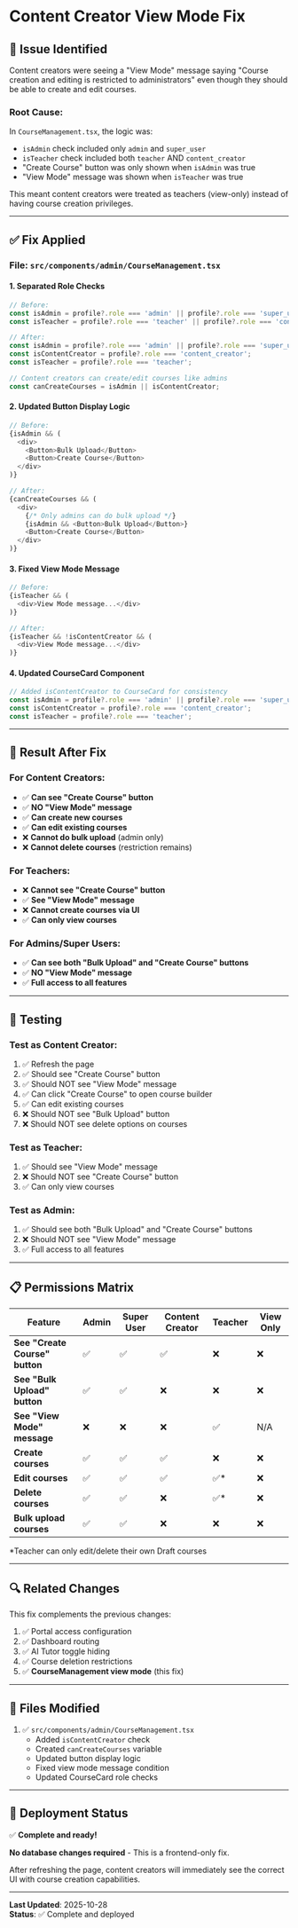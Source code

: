 # Content Creator View Mode Fix

## 🐛 **Issue Identified**

Content creators were seeing a "View Mode" message saying "Course creation and editing is restricted to administrators" even though they should be able to create and edit courses.

### Root Cause:
In `CourseManagement.tsx`, the logic was:
- `isAdmin` check included only `admin` and `super_user`
- `isTeacher` check included both `teacher` AND `content_creator`
- "Create Course" button was only shown when `isAdmin` was true
- "View Mode" message was shown when `isTeacher` was true

This meant content creators were treated as teachers (view-only) instead of having course creation privileges.

---

## ✅ **Fix Applied**

### File: `src/components/admin/CourseManagement.tsx`

#### 1. **Separated Role Checks**
```typescript
// Before:
const isAdmin = profile?.role === 'admin' || profile?.role === 'super_user';
const isTeacher = profile?.role === 'teacher' || profile?.role === 'content_creator';

// After:
const isAdmin = profile?.role === 'admin' || profile?.role === 'super_user';
const isContentCreator = profile?.role === 'content_creator';
const isTeacher = profile?.role === 'teacher';

// Content creators can create/edit courses like admins
const canCreateCourses = isAdmin || isContentCreator;
```

#### 2. **Updated Button Display Logic**
```typescript
// Before:
{isAdmin && (
  <div>
    <Button>Bulk Upload</Button>
    <Button>Create Course</Button>
  </div>
)}

// After:
{canCreateCourses && (
  <div>
    {/* Only admins can do bulk upload */}
    {isAdmin && <Button>Bulk Upload</Button>}
    <Button>Create Course</Button>
  </div>
)}
```

#### 3. **Fixed View Mode Message**
```typescript
// Before:
{isTeacher && (
  <div>View Mode message...</div>
)}

// After:
{isTeacher && !isContentCreator && (
  <div>View Mode message...</div>
)}
```

#### 4. **Updated CourseCard Component**
```typescript
// Added isContentCreator to CourseCard for consistency
const isAdmin = profile?.role === 'admin' || profile?.role === 'super_user';
const isContentCreator = profile?.role === 'content_creator';
const isTeacher = profile?.role === 'teacher';
```

---

## 🎯 **Result After Fix**

### For Content Creators:
- ✅ **Can see "Create Course" button**
- ✅ **NO "View Mode" message**
- ✅ **Can create new courses**
- ✅ **Can edit existing courses**
- ❌ **Cannot do bulk upload** (admin only)
- ❌ **Cannot delete courses** (restriction remains)

### For Teachers:
- ❌ **Cannot see "Create Course" button**
- ✅ **See "View Mode" message**
- ❌ **Cannot create courses via UI**
- ✅ **Can only view courses**

### For Admins/Super Users:
- ✅ **Can see both "Bulk Upload" and "Create Course" buttons**
- ✅ **NO "View Mode" message**
- ✅ **Full access to all features**

---

## 🧪 **Testing**

### Test as Content Creator:
1. ✅ Refresh the page
2. ✅ Should see "Create Course" button
3. ✅ Should NOT see "View Mode" message
4. ✅ Can click "Create Course" to open course builder
5. ✅ Can edit existing courses
6. ❌ Should NOT see "Bulk Upload" button
7. ❌ Should NOT see delete options on courses

### Test as Teacher:
1. ✅ Should see "View Mode" message
2. ❌ Should NOT see "Create Course" button
3. ✅ Can only view courses

### Test as Admin:
1. ✅ Should see both "Bulk Upload" and "Create Course" buttons
2. ❌ Should NOT see "View Mode" message
3. ✅ Full access to all features

---

## 📋 **Permissions Matrix**

| Feature | Admin | Super User | Content Creator | Teacher | View Only |
|---------|-------|-----------|----------------|---------|-----------|
| **See "Create Course" button** | ✅ | ✅ | ✅ | ❌ | ❌ |
| **See "Bulk Upload" button** | ✅ | ✅ | ❌ | ❌ | ❌ |
| **See "View Mode" message** | ❌ | ❌ | ❌ | ✅ | N/A |
| **Create courses** | ✅ | ✅ | ✅ | ❌ | ❌ |
| **Edit courses** | ✅ | ✅ | ✅ | ✅* | ❌ |
| **Delete courses** | ✅ | ✅ | ❌ | ✅* | ❌ |
| **Bulk upload courses** | ✅ | ✅ | ❌ | ❌ | ❌ |

*Teacher can only edit/delete their own Draft courses

---

## 🔍 **Related Changes**

This fix complements the previous changes:
1. ✅ Portal access configuration
2. ✅ Dashboard routing
3. ✅ AI Tutor toggle hiding
4. ✅ Course deletion restrictions
5. ✅ **CourseManagement view mode** (this fix)

---

## 📝 **Files Modified**

1. ✅ `src/components/admin/CourseManagement.tsx`
   - Added `isContentCreator` check
   - Created `canCreateCourses` variable
   - Updated button display logic
   - Fixed view mode message condition
   - Updated CourseCard role checks

---

## 🚀 **Deployment Status**

✅ **Complete and ready!**

**No database changes required** - This is a frontend-only fix.

After refreshing the page, content creators will immediately see the correct UI with course creation capabilities.

---

**Last Updated**: 2025-10-28  
**Status**: ✅ Complete and deployed

